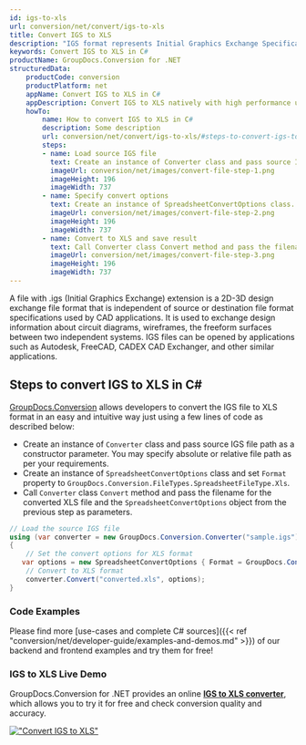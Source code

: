 ```yaml
---
id: igs-to-xls
url: conversion/net/convert/igs-to-xls
title: Convert IGS to XLS
description: "IGS format represents Initial Graphics Exchange Specification (IGES) with .igs extension. Learn how to convert IGS to XLS file programmatically in C# language using GroupDocs.Conversion for .NET library."
keywords: Convert IGS to XLS in C#
productName: GroupDocs.Conversion for .NET
structuredData:
    productCode: conversion
    productPlatform: net
    appName: Convert IGS to XLS in C#
    appDescription: Convert IGS to XLS natively with high performance using C# language and server side GroupDocs.Conversion for .NET APIs, without the use of any software like Microsoft or Open Office.
    howTo:
        name: How to convert IGS to XLS in C# 
        description: Some description
        url: conversion/net/convert/igs-to-xls/#steps-to-convert-igs-to-xls-in-c
        steps:
        - name: Load source IGS file 
          text: Create an instance of Converter class and pass source IGS file path as a constructor parameter. You may specify absolute or relative file path as per your requirements. 
          imageUrl: conversion/net/images/convert-file-step-1.png
          imageHeight: 196
          imageWidth: 737
        - name: Specify convert options 
          text: Create an instance of SpreadsheetConvertOptions class.
          imageUrl: conversion/net/images/convert-file-step-2.png
          imageHeight: 196
          imageWidth: 737
        - name: Convert to XLS and save result 
          text: Call Converter class Convert method and pass the filename for the converted HTML file and the SpreadsheetConvertOptions object from the previous step as parameters.
          imageUrl: conversion/net/images/convert-file-step-3.png
          imageHeight: 196
          imageWidth: 737
---
```


A file with .igs (Initial Graphics Exchange) extension is a 2D-3D design exchange file format that is independent of source or destination file format specifications used by CAD applications. It is used to exchange design information about circuit diagrams, wireframes, the freeform surfaces between two independent systems. IGS files can be opened by applications such as Autodesk, FreeCAD, CADEX CAD Exchanger, and other similar applications.

## Steps to convert IGS to XLS in C#

[GroupDocs.Conversion](https://products.groupdocs.com/conversion/net) allows developers to convert the IGS file to XLS format in an easy and intuitive way just using a few lines of code as described below:

* Create an instance of `Converter` class and pass source IGS file path as a constructor parameter. You may specify absolute or relative file path as per your requirements. 
* Create an instance of `SpreadsheetConvertOptions` class and set `Format` property to `GroupDocs.Conversion.FileTypes.SpreadsheetFileType.Xls`.
* Call `Converter` class `Convert` method and pass the filename for the converted XLS file and the `SpreadsheetConvertOptions` object from the previous step as parameters.

```csharp
// Load the source IGS file
using (var converter = new GroupDocs.Conversion.Converter("sample.igs"))
{
    // Set the convert options for XLS format
   var options = new SpreadsheetConvertOptions { Format = GroupDocs.Conversion.FileTypes.SpreadsheetFileType.Xls };
    // Convert to XLS format
    converter.Convert("converted.xls", options);
}
```

### Code Examples

Please find more [use-cases and complete C# sources]({{< ref "conversion/net/developer-guide/examples-and-demos.md" >}}) of our backend and frontend examples and try them for free!

### IGS to XLS Live Demo

GroupDocs.Conversion for .NET provides an online [**IGS to XLS converter**](https://products.groupdocs.app/conversion/igs-to-xls), which allows you to try it for free and check conversion quality and accuracy.

[!["Convert IGS to XLS"](conversion/net/images/convert-to-xls/convert-igs-to-xls.png)](https://products.groupdocs.app/conversion/igs-to-xls)